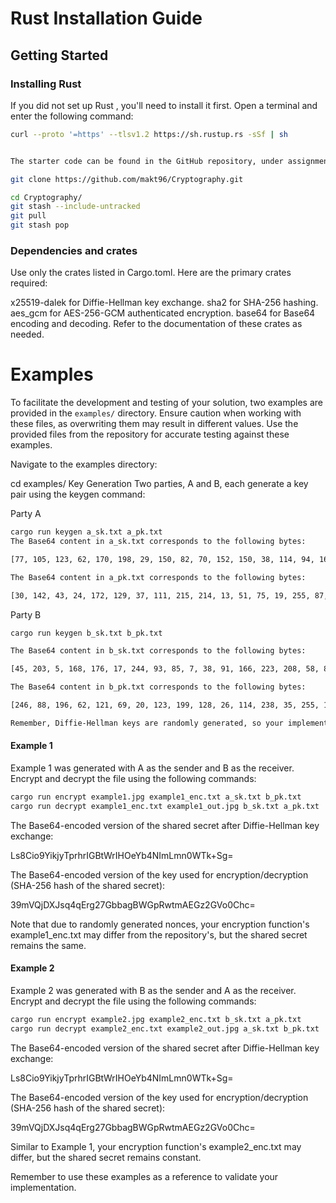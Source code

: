 # Rust Installation Guide

## Getting Started

### Installing Rust
If you did not set up Rust , you'll need to install it first. Open a terminal and enter the following command:

```bash
curl --proto '=https' --tlsv1.2 https://sh.rustup.rs -sSf | sh


The starter code can be found in the GitHub repository, under assignment-2. If you have not cloned the repository to your machine, do so now:

git clone https://github.com/makt96/Cryptography.git

cd Cryptography/
git stash --include-untracked
git pull
git stash pop

```
### Dependencies and crates


Use only the crates listed in Cargo.toml. Here are the primary crates required:

x25519-dalek for Diffie-Hellman key exchange.
sha2 for SHA-256 hashing.
aes_gcm for AES-256-GCM authenticated encryption.
base64 for Base64 encoding and decoding.
Refer to the documentation of these crates as needed.






# Examples

To facilitate the development and testing of your solution, two examples are provided in the `examples/` directory. Ensure caution when working with these files, as overwriting them may result in different values. Use the provided files from the repository for accurate testing against these examples.

Navigate to the examples directory:


cd examples/
Key Generation
Two parties, A and B, each generate a key pair using the keygen command:

Party A

```bash
cargo run keygen a_sk.txt a_pk.txt
The Base64 content in a_sk.txt corresponds to the following bytes:

[77, 105, 123, 62, 170, 198, 29, 150, 82, 70, 152, 150, 38, 114, 94, 160, 7, 84, 131, 221, 130, 89, 77, 243, 191, 147, 174, 121, 49, 91, 187, 214]

The Base64 content in a_pk.txt corresponds to the following bytes:

[30, 142, 43, 24, 172, 129, 37, 111, 215, 214, 13, 51, 75, 19, 255, 87, 44, 170, 227, 217, 121, 217, 34]

```
Party B

```bash
cargo run keygen b_sk.txt b_pk.txt

The Base64 content in b_sk.txt corresponds to the following bytes:

[45, 203, 5, 168, 176, 17, 244, 93, 85, 7, 38, 91, 166, 223, 208, 58, 83, 180, 175, 225, 226, 207, 80, 104, 97, 11, 46, 234, 214, 48, 39, 37]

The Base64 content in b_pk.txt corresponds to the following bytes:

[246, 88, 196, 62, 121, 69, 20, 123, 199, 128, 26, 114, 238, 35, 255, 153, 209, 43, 110, 231, 78, 227, 115, 192, 90, 20, 40, 5, 151, 98, 253, 123]

Remember, Diffie-Hellman keys are randomly generated, so your implementation will generate different keys.
```
#### Example 1

Example 1 was generated with A as the sender and B as the receiver. Encrypt and decrypt the file using the following commands:

```bash
cargo run encrypt example1.jpg example1_enc.txt a_sk.txt b_pk.txt
cargo run decrypt example1_enc.txt example1_out.jpg b_sk.txt a_pk.txt

```

The Base64-encoded version of the shared secret after Diffie-Hellman key exchange:

Ls8Cio9YikjyTprhrIGBtWrIHOeYb4NImLmn0WTk+Sg=

The Base64-encoded version of the key used for encryption/decryption (SHA-256 hash of the shared secret):

39mVQjDXJsq4qErg27GbbagBWGpRwtmAEGz2GVo0Chc=

Note that due to randomly generated nonces, your encryption function's example1_enc.txt may differ from the repository's, but the shared secret remains the same.

#### Example 2
Example 2 was generated with B as the sender and A as the receiver. Encrypt and decrypt the file using the following commands:

```bash
cargo run encrypt example2.jpg example2_enc.txt b_sk.txt a_pk.txt
cargo run decrypt example2_enc.txt example2_out.jpg a_sk.txt b_pk.txt

```
The Base64-encoded version of the shared secret after Diffie-Hellman key exchange:

Ls8Cio9YikjyTprhrIGBtWrIHOeYb4NImLmn0WTk+Sg=

The Base64-encoded version of the key used for encryption/decryption (SHA-256 hash of the shared secret):

39mVQjDXJsq4qErg27GbbagBWGpRwtmAEGz2GVo0Chc=

Similar to Example 1, your encryption function's example2_enc.txt may differ, but the shared secret remains constant.

Remember to use these examples as a reference to validate your implementation.

